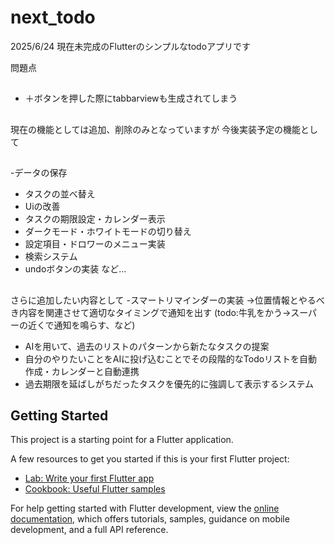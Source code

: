 # next_todo
2025/6/24
現在未完成のFlutterのシンプルなtodoアプリです

問題点
##
- ＋ボタンを押した際にtabbarviewも生成されてしまう
##


現在の機能としては追加、削除のみとなっていますが
今後実装予定の機能として
##
-データの保存
- タスクの並べ替え
- Uiの改善
- タスクの期限設定・カレンダー表示
- ダークモード・ホワイトモードの切り替え
- 設定項目・ドロワーのメニュー実装
- 検索システム
- undoボタンの実装
など...
##
さらに追加したい内容として
-スマートリマインダーの実装
→位置情報とやるべき内容を関連させて適切なタイミングで通知を出す
(todo:牛乳をかう→スーパーの近くで通知を鳴らす、など)
- AIを用いて、過去のリストのパターンから新たなタスクの提案
- 自分のやりたいことをAIに投げ込むことでその段階的なTodoリストを自動作成・カレンダーと自動連携
- 過去期限を延ばしがちだったタスクを優先的に強調して表示するシステム



## Getting Started

This project is a starting point for a Flutter application.

A few resources to get you started if this is your first Flutter project:

- [Lab: Write your first Flutter app](https://docs.flutter.dev/get-started/codelab)
- [Cookbook: Useful Flutter samples](https://docs.flutter.dev/cookbook)

For help getting started with Flutter development, view the
[online documentation](https://docs.flutter.dev/), which offers tutorials,
samples, guidance on mobile development, and a full API reference.

